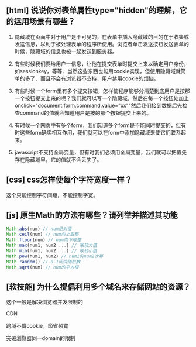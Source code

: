 ## [html] 说说你对表单属性type="hidden"的理解，它的运用场景有哪些？

1. 隐藏域在页面中对于用户是不可见的，在表单中插入隐藏域的目的在于收集或发送信息，以利于被处理表单的程序所使用。浏览者单击发送按钮发送表单的时候，隐藏域的信息也被一起发送到服务器。

2. 有些时候我们要给用户一信息，让他在提交表单时提交上来以确定用户身份，如sessionkey，等等．当然这些东西也能用cookie实现，但使用隐藏域就简单的多了．而且不会有浏览器不支持，用户禁用cookie的烦恼。

3. 有些时候一个form里有多个提交按钮，怎样使程序能够分清楚到底用户是按那一个按钮提交上来的呢？我们就可以写一个隐藏域，然后在每一个按钮处加上οnclick="document.form.command.value="xx""然后我们接到数据后先检查command的值就会知道用户是按的那个按钮提交上来的。

4. 有时候一个网页中有多个form，我们知道多个form是不能同时提交的，但有时这些form确实相互作用，我们就可以在form中添加隐藏域来使它们联系起来。

5. javascript不支持全局变量，但有时我们必须用全局变量，我们就可以把值先存在隐藏域里，它的值就不会丢失了。


## [css] css怎样使每个字符宽度一样？

这个只能控制字符间距，不能控制字宽。

## [js] 原生Math的方法有哪些？请列举并描述其功能

```javascript
Math.abs(num) // num绝对值
Math.ceil(num) // num向上取整
Math.floor(num) // num向下取整
Math.max(num1, num2 ...) // 取较大值
Math.min(num1, num2 ...) // 取较小值
Math.pow(num1, num2) // num1的num2次幂
Math.random() // 0-1间伪随机数
Math.sqrt(num) // num的平方根
```
## [软技能] 为什么提倡利用多个域名来存储网站的资源？

这个一般是解决浏览器并发限制的

CDN

跨域不傳cookie，節省頻寬

突破瀏覽器同一domain的限制
